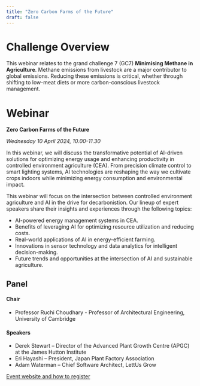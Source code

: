 ```yaml
---
title: "Zero Carbon Farms of the Future"
draft: false
---
```

# Challenge Overview
 
This webinar relates to the grand challenge 7 (GC7) **Minimising Methane in Agriculture**. Methane emissions from livestock are a major contributor to global 
emissions. Reducing these emissions is critical, whether through shifting to low-meat diets or more carbon-conscious livestock management. 

# Webinar

**Zero Carbon Farms of the Future**

*Wednesday 10 April 2024, 10.00-11.30*

In this webinar, we will discuss the transformative potential of AI-driven solutions for optimizing energy usage and enhancing productivity in controlled 
environment agriculture (CEA). From precision climate control to smart lighting systems, AI technologies are reshaping the way we cultivate crops indoors while 
minimizing energy consumption and environmental impact.

This webinar will focus on the intersection between controlled environment agriculture and AI in the drive for decarbonistion. 
Our lineup of expert speakers share their insights and experiences through the following topics: 

- AI-powered energy management systems in CEA. 
- Benefits of leveraging AI for optimizing resource utilization and reducing costs. 
- Real-world applications of AI in energy-efficient farming. 
- Innovations in sensor technology and data analytics for intelligent decision-making. 
- Future trends and opportunities at the intersection of AI and sustainable agriculture.

## Panel

#### Chair

- Professor Ruchi Choudhary - Professor of Architectural Engineering, University of Cambridge

#### Speakers

- Derek Stewart – Director of the Advanced Plant Growth Centre (APGC) at the James Hutton Institute
- Eri Hayashi – President, Japan Plant Factory Association
- Adam Waterman – Chief Software Architect, LettUs Grow 

[Event website and how to register](https://www.turing.ac.uk/events/zero-carbon-farms)

